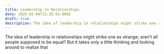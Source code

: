 ```yaml
---
title: Leadership in Relationships
date: 2025-02-04T11:35:53.000Z
draft: true
description: The idea of leadership in relationships might strike one as strange; aren't all people supposed to be equal?
---
```


The idea of leadership in relationships might strike one as strange; aren't all people supposed to be equal? But it takes only a little thinking and looking around to realize that